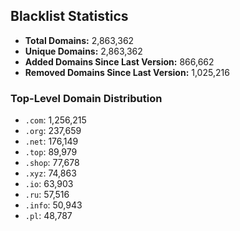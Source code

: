 ## Blacklist Statistics

- **Total Domains:** 2,863,362
- **Unique Domains:** 2,863,362
- **Added Domains Since Last Version:** 866,662
- **Removed Domains Since Last Version:** 1,025,216

### Top-Level Domain Distribution

-  `.com`: 1,256,215
-  `.org`: 237,659
-  `.net`: 176,149
-  `.top`: 89,979
-  `.shop`: 77,678
-  `.xyz`: 74,863
-  `.io`: 63,903
-  `.ru`: 57,516
-  `.info`: 50,943
-  `.pl`: 48,787
